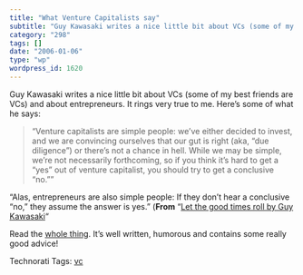 ```yaml
---
title: "What Venture Capitalists say"
subtitle: "Guy Kawasaki writes a nice little bit about VCs (some of my best friends are VCs) and about entrepre..."
category: "298"
tags: []
date: "2006-01-06"
type: "wp"
wordpress_id: 1620
---
```

Guy Kawasaki writes a nice little bit about VCs (some of my best friends are VCs) and about entrepreneurs. It rings very true to me. Here’s some of what he says:

> “Venture capitalists are simple people: we’ve either decided to invest, and we are convincing ourselves that our gut is right (aka, “due diligence”) or there’s not a chance in hell. While we may be simple, we’re not necessarily forthcoming, so if you think it’s hard to get a “yes” out of venture capitalist, you should try to get a conclusive “no.””

“Alas, entrepreneurs are also simple people: If they don’t hear a conclusive “no,” they assume the answer is yes.” (**From** “[Let the good times roll by Guy Kawasaki](http://blog.guykawasaki.com/2006/01/the_top_ten_lie.html)“

Read the [whole thing](http://blog.guykawasaki.com/2006/01/the_top_ten_lie.html). It’s well written, humorous and contains some really good advice!

Technorati Tags: [vc](http://www.technorati.com/tag/vc)